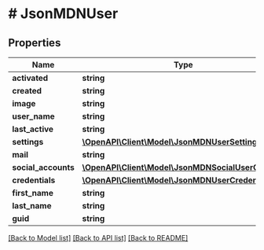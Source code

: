 # # JsonMDNUser

## Properties

Name | Type | Description | Notes
------------ | ------------- | ------------- | -------------
**activated** | **string** |  | [optional]
**created** | **string** |  | [optional]
**image** | **string** |  | [optional]
**user_name** | **string** |  | [optional]
**last_active** | **string** |  | [optional]
**settings** | [**\OpenAPI\Client\Model\JsonMDNUserSetting[]**](JsonMDNUserSetting.md) |  | [optional]
**mail** | **string** |  | [optional]
**social_accounts** | [**\OpenAPI\Client\Model\JsonMDNSocialUserObject[]**](JsonMDNSocialUserObject.md) |  | [optional]
**credentials** | [**\OpenAPI\Client\Model\JsonMDNUserCredentials**](JsonMDNUserCredentials.md) |  | [optional]
**first_name** | **string** |  | [optional]
**last_name** | **string** |  | [optional]
**guid** | **string** |  | [optional]

[[Back to Model list]](../../README.md#models) [[Back to API list]](../../README.md#endpoints) [[Back to README]](../../README.md)
